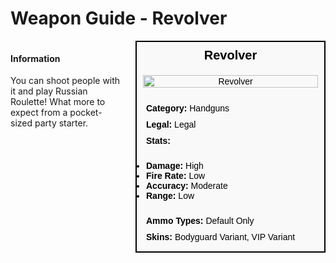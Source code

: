 # Weapon Guide - Revolver

<div style="display: flex; align-items: flex-start; gap: 10px;">

  <div style="flex: 1; margin-right: 10px;">
  
  #### Information
  You can shoot people with it and play Russian Roulette! What more to expect from a pocket-sized party starter.

  </div>

  <div style="width: 300px; border: 2px solid black; font-family: Arial, sans-serif; background-color: #f9f9f9; color: black;">
    <div style="background-color: #f9f9f9; padding: 10px; font-size: 20px; font-weight: bold; text-align: center;">Revolver</div>
    <div style="text-align: center; padding: 10px;">
      <img src="image_url_here" alt="Revolver" style="width: 100%; height: auto;">
    </div>
    <div style="padding: 10px;">
      <div style="padding: 5px;"><strong>Category:</strong> Handguns</div>
      <div style="padding: 5px;"><strong>Legal:</strong> Legal</div>
      <div style="padding: 5px;"><strong>Stats:</strong></div>
      <ul style="padding: 5px;">
        <li><strong>Damage:</strong> High</li>
        <li><strong>Fire Rate:</strong> Low</li>
        <li><strong>Accuracy:</strong> Moderate</li>
        <li><strong>Range:</strong> Low</li>
      </ul>
      <div style="padding: 5px;"><strong>Ammo Types:</strong> Default Only</div>
      <div style="padding: 5px;"><strong>Skins:</strong> Bodyguard Variant, VIP Variant</div>
    </div>
  </div>

</div>
